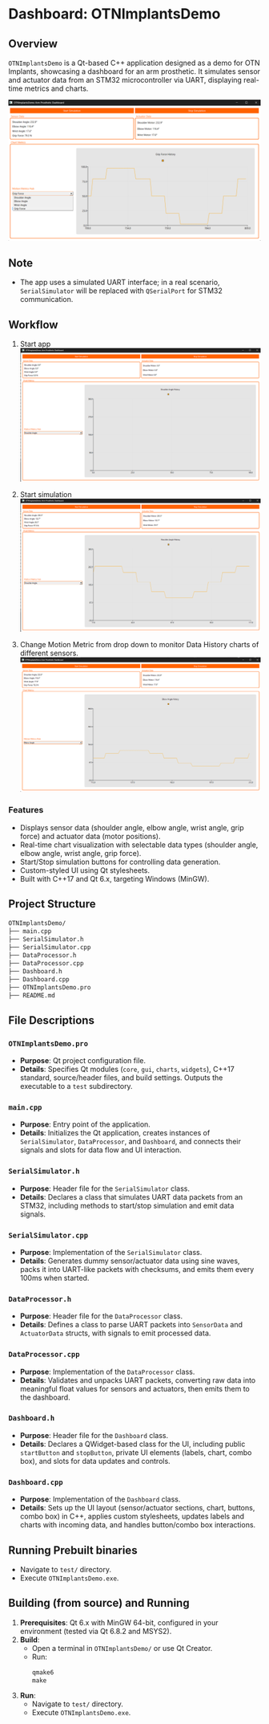 
# Dashboard: OTNImplantsDemo

## Overview
`OTNImplantsDemo` is a Qt-based C++ application designed as a demo for OTN Implants, showcasing a dashboard for an arm prosthetic. It simulates sensor and actuator data from an STM32 microcontroller via UART, displaying real-time metrics and charts. 

![OTNImplantsDemo Screenshot](resources/app.png)

## Note
- The app uses a simulated UART interface; in a real scenario, `SerialSimulator` will be replaced with `QSerialPort` for STM32 communication.

## Workflow

1. Start app
![OTNImplantsDemo Screenshot](resources/appFlow1.png)

2. Start simulation
![OTNImplantsDemo Screenshot](resources/appFlow2.png)

3. Change Motion Metric from drop down to monitor Data History charts of different sensors.
![OTNImplantsDemo Screenshot](resources/appFlow3.png)


### Features
- Displays sensor data (shoulder angle, elbow angle, wrist angle, grip force) and actuator data (motor positions).
- Real-time chart visualization with selectable data types (shoulder angle, elbow angle, wrist angle, grip force).
- Start/Stop simulation buttons for controlling data generation.
- Custom-styled UI using Qt stylesheets.
- Built with C++17 and Qt 6.x, targeting Windows (MinGW).

## Project Structure
	OTNImplantsDemo/
	├── main.cpp
	├── SerialSimulator.h
	├── SerialSimulator.cpp
	├── DataProcessor.h
	├── DataProcessor.cpp
	├── Dashboard.h
	├── Dashboard.cpp
	├── OTNImplantsDemo.pro
	├── README.md



## File Descriptions

### `OTNImplantsDemo.pro`
- **Purpose**: Qt project configuration file.
- **Details**: Specifies Qt modules (`core`, `gui`, `charts`, `widgets`), C++17 standard, source/header files, and build settings. Outputs the executable to a `test` subdirectory.

### `main.cpp`
- **Purpose**: Entry point of the application.
- **Details**: Initializes the Qt application, creates instances of `SerialSimulator`, `DataProcessor`, and `Dashboard`, and connects their signals and slots for data flow and UI interaction.

### `SerialSimulator.h`
- **Purpose**: Header file for the `SerialSimulator` class.
- **Details**: Declares a class that simulates UART data packets from an STM32, including methods to start/stop simulation and emit data signals.

### `SerialSimulator.cpp`
- **Purpose**: Implementation of the `SerialSimulator` class.
- **Details**: Generates dummy sensor/actuator data using sine waves, packs it into UART-like packets with checksums, and emits them every 100ms when started.

### `DataProcessor.h`
- **Purpose**: Header file for the `DataProcessor` class.
- **Details**: Defines a class to parse UART packets into `SensorData` and `ActuatorData` structs, with signals to emit processed data.

### `DataProcessor.cpp`
- **Purpose**: Implementation of the `DataProcessor` class.
- **Details**: Validates and unpacks UART packets, converting raw data into meaningful float values for sensors and actuators, then emits them to the dashboard.

### `Dashboard.h`
- **Purpose**: Header file for the `Dashboard` class.
- **Details**: Declares a QWidget-based class for the UI, including public `startButton` and `stopButton`, private UI elements (labels, chart, combo box), and slots for data updates and controls.

### `Dashboard.cpp`
- **Purpose**: Implementation of the `Dashboard` class.
- **Details**: Sets up the UI layout (sensor/actuator sections, chart, buttons, combo box) in C++, applies custom stylesheets, updates labels and charts with incoming data, and handles button/combo box interactions.

## Running Prebuilt binaries
- Navigate to `test/` directory.
- Execute `OTNImplantsDemo.exe`. 


## Building (from source) and Running
1. **Prerequisites**: Qt 6.x with MinGW 64-bit, configured in your environment (tested via Qt 6.8.2 and MSYS2).
2. **Build**:
   - Open a terminal in `OTNImplantsDemo/` or use Qt Creator.
   - Run:
     ```
     qmake6
     make
     ```
3. **Run**:
   - Navigate to `test/` directory.
   - Execute `OTNImplantsDemo.exe`.




